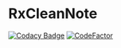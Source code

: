 # RxCleanNote
[![Codacy Badge](https://api.codacy.com/project/badge/Grade/8c2c68c84fbb4fa994f9f832292bddff)](https://app.codacy.com/manual/gudrmsglgl/RxCleanNote?utm_source=github.com&utm_medium=referral&utm_content=gudrmsglgl/RxCleanNote&utm_campaign=Badge_Grade_Dashboard)
[![CodeFactor](https://www.codefactor.io/repository/github/gudrmsglgl/rxcleannote/badge)](https://www.codefactor.io/repository/github/gudrmsglgl/rxcleannote)
